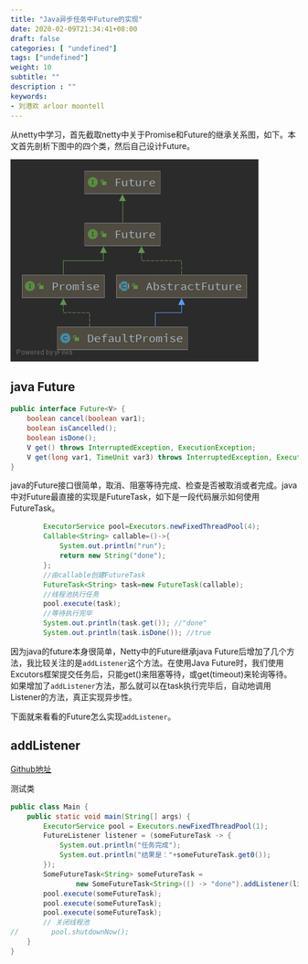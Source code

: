 ```yaml
---
title: "Java异步任务中Future的实现"
date: 2020-02-09T21:34:41+08:00
draft: false
categories: [ "undefined"]
tags: ["undefined"]
weight: 10
subtitle: ""
description : ""
keywords:
- 刘港欢 arloor moontell
---
```


从netty中学习，首先截取netty中关于Promise和Future的继承关系图，如下。本文首先剖析下图中的四个类，然后自己设计Future。

![](/img/netty-future-promise-uml.png)

<!--more-->

## java Future

```java
public interface Future<V> {
    boolean cancel(boolean var1);
    boolean isCancelled();
    boolean isDone();
    V get() throws InterruptedException, ExecutionException;
    V get(long var1, TimeUnit var3) throws InterruptedException, ExecutionException, TimeoutException;
}
```

java的Future接口很简单，取消、阻塞等待完成、检查是否被取消或者完成。java中对Future最直接的实现是FutureTask，如下是一段代码展示如何使用FutureTask。

```java
        ExecutorService pool=Executors.newFixedThreadPool(4);
        Callable<String> callable=()->{
            System.out.println("run");
            return new String("done");
        };
        //由callable创建FutureTask
        FutureTask<String> task=new FutureTask(callable);
        //线程池执行任务
        pool.execute(task);
        //等待执行完毕
        System.out.println(task.get()); //"done"
        System.out.println(task.isDone()); //true
```

因为java的future本身很简单，Netty中的Future继承java Future后增加了几个方法，我比较关注的是`addListener`这个方法。在使用Java Future时，我们使用Excutors框架提交任务后，只能get()来阻塞等待，或get(timeout)来轮询等待。如果增加了`addListener`方法，那么就可以在task执行完毕后，自动地调用Listener的方法，真正实现异步性。

下面就来看看的Future怎么实现`addListener`。

## addListener

[Github地址](https://github.com/arloor/Future)

测试类

```java
public class Main {
    public static void main(String[] args) {
        ExecutorService pool = Executors.newFixedThreadPool(1);
        FutureListener listener = (someFutureTask -> {
            System.out.println("任务完成");
            System.out.println("结果是："+someFutureTask.get0());
        });
        SomeFutureTask<String> someFutureTask =
                new SomeFutureTask<String>(() -> "done").addListener(listener); // 增加listener
        pool.execute(someFutureTask);
        pool.execute(someFutureTask);
        pool.execute(someFutureTask);
        // 关闭线程池
//        pool.shutdownNow();
    }
}
```

